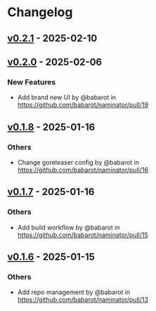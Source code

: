# Changelog

## [v0.2.1](https://github.com/babarot/naminator/compare/v0.2.0...v0.2.1) - 2025-02-10

## [v0.2.0](https://github.com/babarot/naminator/compare/v0.1.8...v0.2.0) - 2025-02-06
### New Features
- Add brand new UI by @babarot in https://github.com/babarot/naminator/pull/19

## [v0.1.8](https://github.com/babarot/naminator/compare/v0.1.7...v0.1.8) - 2025-01-16
### Others
- Change goreleaser config by @babarot in https://github.com/babarot/naminator/pull/16

## [v0.1.7](https://github.com/babarot/naminator/compare/v0.1.6...v0.1.7) - 2025-01-16
### Others
- Add build workflow by @babarot in https://github.com/babarot/naminator/pull/15

## [v0.1.6](https://github.com/babarot/naminator/compare/v0.1.5...v0.1.6) - 2025-01-15
### Others
- Add repo management by @babarot in https://github.com/babarot/naminator/pull/13
